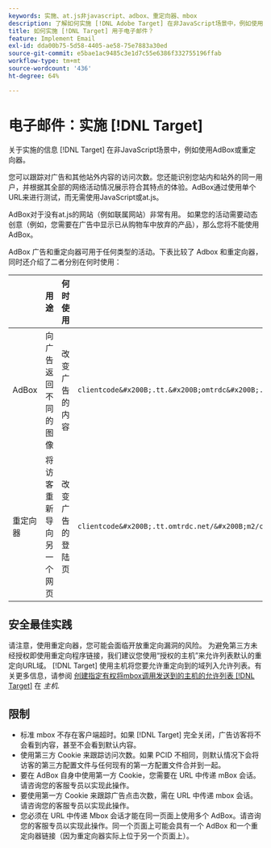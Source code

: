 ```yaml
---
keywords: 实施、at.js非javascript、adbox、重定向器、mbox
description: 了解如何实施 [!DNL Adobe Target] 在非JavaScript场景中，例如使用AdBox或重定向器。
title: 如何实施 [!DNL Target] 用于电子邮件？
feature: Implement Email
exl-id: dda00b75-5d58-4405-ae58-75e7883a30ed
source-git-commit: e5bae1ac9485c3e1d7c55e6386f332755196ffab
workflow-type: tm+mt
source-wordcount: '436'
ht-degree: 64%

---
```


# 电子邮件：实施 [!DNL Target]

关于实施的信息 [!DNL Target] 在非JavaScript场景中，例如使用AdBox或重定向器。

您可以跟踪对广告和其他站外内容的访问次数。您还能识别您站内和站外的同一用户，并根据其全部的网络活动情况展示符合其特点的体验。AdBox通过使用单个URL来进行测试，而无需使用JavaScript或at.js。

AdBox对于没有at.js的网站（例如联属网站）非常有用。 如果您的活动需要动态创意（例如，您需要在广告中显示已从购物车中放弃的产品），那么您将不能使用 AdBox。

AdBox 广告和重定向器可用于任何类型的活动。下表比较了 Adbox 和重定向器，同时还介绍了二者分别在何时使用：

| | 用途 | 何时使用 | URL 结构 | 选件类型 | 选件内容 |
|--- |--- |--- |--- |--- |--- |
| AdBox | 向广告返回不同的图像 | 改变广告的内容 | `clientcode&#x200B;.tt.&#x200B;omtrdc&#x200B;.net/&#x200B;m2&#x200B;/&#x200B;clientcode/ubox/&#x200B;image?` | 重定向选件 | 图像 URL |
| 重定向器 | 将访客重新导向另一个网页 | 改变广告的登陆页 | `clientcode&#x200B;.tt.omtrdc.net/&#x200B;m2/clientcode&#x200B;/ubox/page?` | 重定向选件 | 页面 URL |

## 安全最佳实践

请注意，使用重定向器，您可能会面临开放重定向漏洞的风险。 为避免第三方未经授权即使用重定向程序链接，我们建议您使用“授权的主机”来允许列表默认的重定向URL域。 [!DNL Target] 使用主机将您要允许重定向到的域列入允许列表。有关更多信息，请参阅 [创建指定有权将mbox调用发送到的主机的允许列表 [!DNL Target]](https://experienceleague.adobe.com/docs/target/using/administer/hosts.html#allowlist) 在 *主机*.

## 限制

* 标准 mbox 不存在客户端超时。如果 [!DNL Target] 完全关闭，广告访客将不会看到内容，甚至不会看到默认内容。
* 使用第三方 Cookie 来跟踪访问次数。如果 PCID 不相同，则默认情况下会将访客的第三方配置文件与任何现有的第一方配置文件合并到一起。
* 要在 AdBox 自身中使用第一方 Cookie，您需要在 URL 中传递 mBox 会话。请咨询您的客服专员以实现此操作。
* 要使用第一方 Cookie 来跟踪广告点击次数，需在 URL 中传递 mbox 会话。请咨询您的客服专员以实现此操作。
* 您必须在 URL 中传递 Mbox 会话才能在同一页面上使用多个 AdBox。请咨询您的客服专员以实现此操作。同一个页面上可能会具有一个 AdBox 和一个重定向器链接（因为重定向器实际上位于另一个页面上）。
